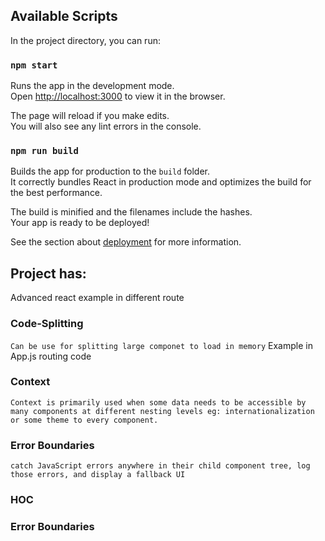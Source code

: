 ## Available Scripts

In the project directory, you can run:

### `npm start`

Runs the app in the development mode.<br>
Open [http://localhost:3000](http://localhost:3000) to view it in the browser.

The page will reload if you make edits.<br>
You will also see any lint errors in the console.

### `npm run build`

Builds the app for production to the `build` folder.<br>
It correctly bundles React in production mode and optimizes the build for the best performance.

The build is minified and the filenames include the hashes.<br>
Your app is ready to be deployed!

See the section about [deployment](https://facebook.github.io/create-react-app/docs/deployment) for more information.

## Project has:
Advanced react example in different route

### Code-Splitting
`` Can be use for splitting large componet to load in memory ``
Example in App.js routing code

### Context
`` Context is primarily used when some data needs to be accessible by many components at different nesting levels eg: internationalization or some theme to every component. ``

### Error Boundaries
`` catch JavaScript errors anywhere in their child component tree, log those errors, and display a fallback UI  ``

### HOC
### Error Boundaries

